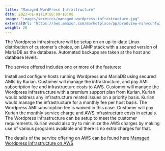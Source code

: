 ```yaml
---
title: "Managed WordPress Infrastructure"
date: 2023-01-01T10:00:00+10:00
image: "images/services/managed-wordpress-infrastructure.jpg"
externalUrl: "https://aws.amazon.com/marketplace/pp/prodview-nshvcuhfw3xfm?qid=1617238235793"
weight: 20
---
```


The Wordpress infrastructure will be setup on an up-to-date Linux distribution of customer's choice, on LAMP stack with a secured version of MariaDB as the database. Automated backups are taken at the host and database levels.

The service offered includes one or more of the features:

Install and configure hosts running Wordpress and MariaDB using secured AMIs by Kurian. Customer will manage the infrastructure, and pay AMI subscription fee and infrastructure costs to AWS.
Customer will manage the Wordpress infrastructure with a premium support plan from Kurian. Kurian would address any infrastructure related issues on a priority basis.
Kurian would manage the infrastructure for a monthly fee per host basis. The Wordpress AMI subscription fee is waived in this case. Customer will pay Kurian the monthly service charge and AWS infrastructure costs in actuals.
The Wordpress infrastructure can be setup to meet the customer requirements. Kurian would also try to minimize the AWS charges by making use of various programs available and there is no extra charges for that.

The details of the service offering on AWS can be found here [Managed Wordpress Infrastructure on AWS](https://aws.amazon.com/marketplace/pp/prodview-nshvcuhfw3xfm)
